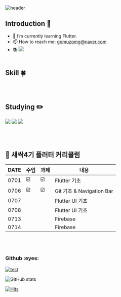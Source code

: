 <!--
**gumsang/gumsang** is a ✨ _special_ ✨ repository because its `README.md` (this file) appears on your GitHub profile.

Here are some ideas to get you started:

- 🔭 I’m currently working on ...
- 🌱 I’m currently learning ...
- 👯 I’m looking to collaborate on ...
- 🤔 I’m looking for help with ...
- 💬 Ask me about ...
- 📫 How to reach me: ...
- 😄 Pronouns: ...
- ⚡ Fun fact: ...
-->


<!-- 헤더 -->
![header](https://capsule-render.vercel.app/api?type=slice&color=auto&height=200&section=header&text=Hello&desc=I'm%20EunSang&fontSize=60&rotate=14&fontAlignY=25&fontAlign=75&descAlignY=43&descAlign=80&&animation=twinkling)

<div align=left>
<!--소개-->

## Introduction :raised_hands:
- 🌱 I’m currently learning Flutter.
- 📫 How to reach me: gomuzomg@naver.com 
- 📚 <a href="https://velog.io/@gomuzom"><img src="https://img.shields.io/badge/gomuzom.log-3DDC84?style=flat-square&logo=Velog&logoColor=white"/></a> 
<br/><br/>
 
 
 <!--기술스택-->
  ## Skill :four_leaf_clover:
<br/><br/>
 
 <!--공부중 -->
 
  ## Studying :pencil2: 

 <!--언어 및 툴 -->
 <img src="https://img.shields.io/badge/flutter-02569B?style=for-the-badge&logo=flutter&logoColor=white">
 <img src="https://img.shields.io/badge/github-181717?style=for-the-badge&logo=github&logoColor=white">
 <img src="https://img.shields.io/badge/git-F05032?style=for-the-badge&logo=git&logoColor=white">

 <br/><br/>

  ##  🍎 새싹4기 플러터 커리큘럼

 | DATE | 수업 | 과제 | 내용 |
 | ------ | -- | -- |----------- |
 | 0701 | ☑️ | ☑️ | Flutter 기초 |
 | 0706 | ☑️ | ☑️ | Git 기초 & Navigation Bar |
 | 0707 |  |  | Flutter UI 기초 |
 | 0708 |  |  | Flutter UI 기초 |
 | 0713 |  |  | Firebase |
 | 0714 |  |  | Firebase |
  
  <br/><br/>
  
<!--깃허브 -->
<h3>Github :eyes: </h3>

 [![test](https://github-readme-stats.vercel.app/api/top-langs/?username=gumsang&layout=compact)](https://github.com/gumsang?tab=repositories)
  
  
 ![GitHub stats](https://github-readme-stats.vercel.app/api?username=gumsang&show_icons=true)  

  
 [![Hits](https://hits.seeyoufarm.com/api/count/incr/badge.svg?url=https%3A%2F%2Fgithub.com%2Fgumsang&count_bg=%2379C83D&title_bg=%23555555&icon=&icon_color=%23E7E7E7&title=visitors&edge_flat=false)](https://github.com/gumsang)  
 
</div>

